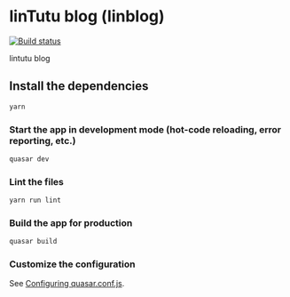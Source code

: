 # linTutu blog (linblog)
[![Build status](https://ci.appveyor.com/api/projects/status/183httd1t9t5vkkf?svg=true)](https://ci.appveyor.com/project/569746927/lintutu-frontend)

lintutu blog

## Install the dependencies
```bash
yarn
```

### Start the app in development mode (hot-code reloading, error reporting, etc.)
```bash
quasar dev
```

### Lint the files
```bash
yarn run lint
```

### Build the app for production
```bash
quasar build
```

### Customize the configuration
See [Configuring quasar.conf.js](https://quasar.dev/quasar-cli/quasar-conf-js).
